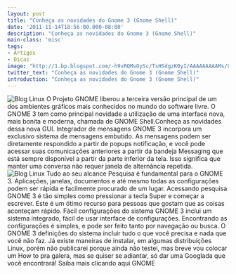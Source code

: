 ```yaml
---
layout: post
title: "Conheça as novidades do Gnome 3 (Gnome Shell)"
date: '2011-11-14T18:56:00.000-08:00'
description: "Conheça as novidades do Gnome 3 (Gnome Shell)"
main-class: 'misc'
tags:
- Artigos
- Dicas
image: "http://1.bp.blogspot.com/-h9vRQMvOySc/TsHSdgzK0yI/AAAAAAAAAMs/ObU0wTfeRhY/s72-c/app_list-420x263.png"
twitter_text: "Conheça as novidades do Gnome 3 (Gnome Shell)"
introduction: "Conheça as novidades do Gnome 3 (Gnome Shell)"
---
```

![Blog Linux](http://1.bp.blogspot.com/-h9vRQMvOySc/TsHSdgzK0yI/AAAAAAAAAMs/ObU0wTfeRhY/s400/app_list-420x263.png "Blog Linux")
O Projeto GNOME liberou a terceira versão principal de um dos ambientes gráficos mais conhecidos no mundo do software livre. O GNOME 3 tem como principal novidade a utilização de uma interface nova, mais bonita e moderna, chamada de GNOME Shell.Conheça as novidades dessa nova GUI.
Integrador de mensagens
GNOME 3 incorpora um exclusivo sistema de mensagens embutido. As mensagens podem ser diretamente respondido a partir de popups notificação, e você pode acessar suas comunicações anteriores a partir da bandeja Messaging que está sempre disponível a partir da parte inferior da tela. Isso significa que manter uma conversa não requer janela de alternância repetida.
![Blog Linux](http://4.bp.blogspot.com/-JpphmS_9qVU/TsHTmIFYtDI/AAAAAAAAAM0/ZTTJABokYO8/s320/overview-420x336.png "Blog Linux")
Tudo ao seu alcance
Pesquisa é fundamental para o GNOME 3. Aplicações, janelas, documentos e até mesmo todas as configurações podem ser rápida e facilmente procurado de um lugar. Acessando pesquisa GNOME 3 é tão simples como pressionar a tecla Super e começar a escrever. Este é um ótimo recurso para pessoas que gostam que as coisas aconteçam rápido.
Fácil configurações do sistema
GNOME 3 inclui um sistema integrado, fácil de usar interface de configurações. Encontrando as configurações é simples, e pode ser feito tanto por navegação ou busca. O GNOME 3 definições do sistema incluir tudo o que você precisa e nada que você não faz.
  Já existe maneiras de instalar, em algumas distribuições Linux, porém não publicarei porque ainda não testei, mas breve vou colocar um How to pra galera, mas se quiser se adiantar, só dar uma Googlada que você encontrará!
Saiba mais clicando aqui GNOME
